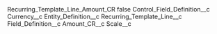 <?xml version="1.0" encoding="UTF-8"?>
<CustomMetadata xmlns="http://soap.sforce.com/2006/04/metadata" xmlns:xsi="http://www.w3.org/2001/XMLSchema-instance" xmlns:xsd="http://www.w3.org/2001/XMLSchema">
    <label>Recurring_Template_Line_Amount_CR</label>
    <protected>false</protected>
    <values>
        <field>Control_Field_Definition__c</field>
        <value xsi:type="xsd:string">Currency__c</value>
    </values>
    <values>
        <field>Entity_Definition__c</field>
        <value xsi:type="xsd:string">Recurring_Template_Line__c</value>
    </values>
    <values>
        <field>Field_Definition__c</field>
        <value xsi:type="xsd:string">Amount_CR__c</value>
    </values>
    <values>
        <field>Scale__c</field>
        <value xsi:nil="true"/>
    </values>
</CustomMetadata>
